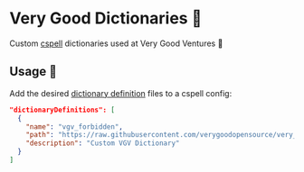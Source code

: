 # Very Good Dictionaries 📖

Custom [cspell](https://cspell.org) dictionaries used at Very Good Ventures 🦄

## Usage 🚀

Add the desired [dictionary definition](https://cspell.org/docs/dictionaries/#dictionary-definition) files to a cspell config:

```json
"dictionaryDefinitions": [
  {
    "name": "vgv_forbidden",
    "path": "https://raw.githubusercontent.com/verygoodopensource/very_good_dictionaries/main/forbidden.txt",
    "description": "Custom VGV Dictionary"
  }
]
```
